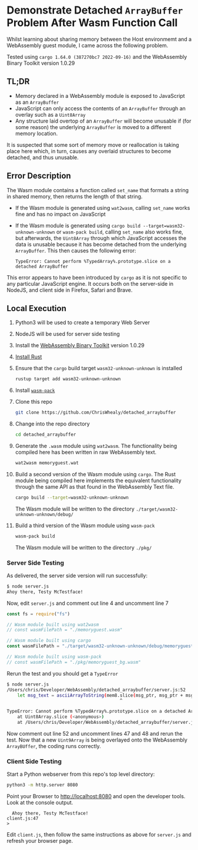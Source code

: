 # Demonstrate Detached `ArrayBuffer` Problem After Wasm Function Call

Whilst learning about sharing memory between the Host environmemt and a WebAssembly guest module, I came across the following problem.

Tested using `cargo 1.64.0 (387270bc7 2022-09-16)` and the WebAssembly Binary Toolkit version 1.0.29

## TL;DR

* Memory declared in a WebAssembly module is exposed to JavaScript as an `ArrayBuffer`
* JavaScript can only access the contents of an `ArrayBuffer` through an overlay such as a `Uint8Array`
* Any structure laid overtop of an `ArrayBuffer` will become unusable if (for some reason) the underlying `ArrayBuffer` is moved to a different memory location.

It is suspected that some sort of memory move or reallocation is taking place here which, in turn, causes any overlaid structures to become detached, and thus unusable.

## Error Description

The Wasm module contains a function called `set_name` that formats a string in shared memory, then returns the length of that string.

* If the Wasm module is generated using `wat2wasm`, calling `set_name` works fine and has no impact on JavaScript
* If the Wasm module is generated using `cargo build --target=wasm32-unknown-unknown` or `wasm-pack build`, calling `set_name` also works fine, but afterwards, the `Uint8Array` through which JavaScript accesses the data is unusable because it has become detached from the underlying `ArrayBuffer`.
  This then causes the following error:
   
   ```
   TypeError: Cannot perform %TypedArray%.prototype.slice on a detached ArrayBuffer
   ```

This error appears to have been introduced by `cargo` as it is not specific to any particular JavaScript engine.
It occurs both on the server-side in NodeJS, and client side in Firefox, Safari and Brave.


## Local Execution


1. Python3 will be used to create a temporary Web Server
1. NodeJS will be used for server side testing
1. Install the [WebAssembly Binary Toolkit](https://github.com/WebAssembly/wabt) version 1.0.29
1. [Install Rust](https://www.rust-lang.org/tools/install)
1. Ensure that the `cargo` build target `wasm32-unknown-unknown` is installed

   ```bash
   rustup target add wasm32-unknown-unknown
   ```
1. Install [`wasm-pack`](https://rustwasm.github.io/wasm-pack/installer/)
1. Clone this repo

   ```bash
   git clone https://github.com/ChrisWhealy/detached_arraybuffer
   ```
1. Change into the repo directory

   ```bash
   cd detached_arraybuffer
   ```
1. Generate the `.wasm` module using `wat2wasm`.
   The functionality being compiled here has been written in raw WebAssembly text.

   ```bash
   wat2wasm memoryguest.wat
   ```
1. Build a second version of the Wasm module using `cargo`.
   The Rust module being compiled here implements the equivalent functionality through the same API as that found in the WebAssembly Text file.

   ```bash
   cargo build --target=wasm32-unknown-unknown
   ```
   
   The Wasm module will be written to the directory `./target/wasm32-unknown-unknown/debug/`
1. Build a third version of the Wasm module using `wasm-pack`

   ```bash
   wasm-pack build
   ```
   
   The Wasm module will be written to the directory `./pkg/`

### Server Side Testing

As delivered, the server side version will run successfully:

```bash
$ node server.js
Ahoy there, Testy McTestface!
```

Now, edit `server.js` and comment out line 4 and uncomment line 7

```javascript
const fs = require("fs")

// Wasm module built using wat2wasm
// const wasmFilePath = "./memoryguest.wasm"

// Wasm module built using cargo
const wasmFilePath = "./target/wasm32-unknown-unknown/debug/memoryguest.wasm"

// Wasm module built using wasm-pack
// const wasmFilePath = "./pkg/memoryguest_bg.wasm"
```

Rerun the test and you should get a `TypeError`

```bash
$ node server.js 
/Users/chris/Developer/WebAssembly/detached_arraybuffer/server.js:52
    let msg_text = asciiArrayToString(mem8.slice(msg_ptr, msg_ptr + msg_len))
                                           ^

TypeError: Cannot perform %TypedArray%.prototype.slice on a detached ArrayBuffer
    at Uint8Array.slice (<anonymous>)
    at /Users/chris/Developer/WebAssembly/detached_arraybuffer/server.js:52:44
```

Now comment out line 52 and uncomment lines 47 and 48 and rerun the test.
Now that a new `Uint9Array` is being overlayed onto the WebAssembly `ArrayBUffer`, the coding runs correctly.

### Client Side Testing

Start a Python webserver from this repo's top level directory:

```bash
python3 -m http.server 8080
```

Point your Browser to <http://localhost:8080> and open the developer tools.
Look at the console output.

```
  Ahoy there, Testy McTestface!                                            client.js:47
>
```

Edit `client.js`, then follow the same instructions as above for `server.js` and refresh your browser page.
